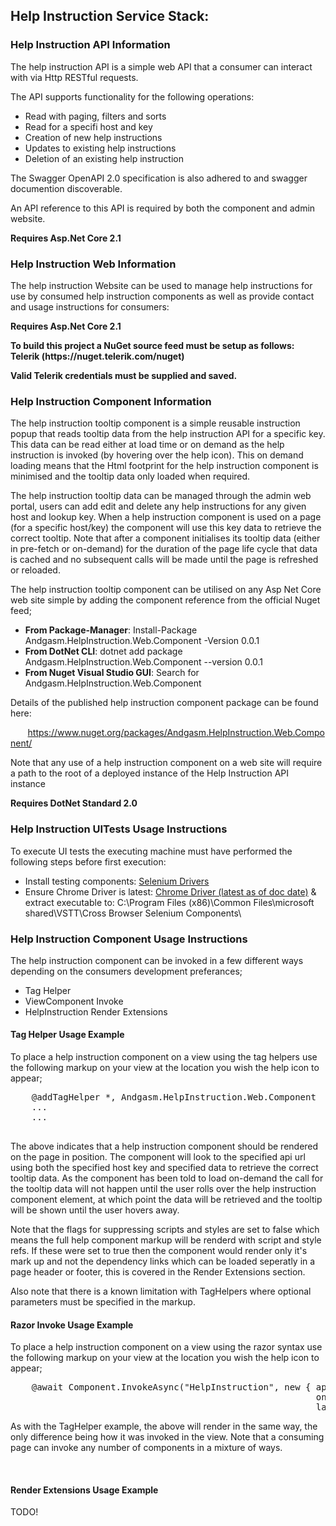 <h2>Help Instruction Service Stack:</h2>

<h3>Help Instruction API Information</h3>
<p>The help instruction API is a simple web API that a consumer can interact with via Http RESTful requests.</p>
<p>The API supports functionality for the following operations:
	<ul>
		<li>Read with paging, filters and sorts</li>
		<li>Read for a specifi host and key</li>
		<li>Creation of new help instructions</li>
		<li>Updates to existing help instructions</li>
		<li>Deletion of an existing help instruction</li>
	</ul>
</p>
<p>The Swagger OpenAPI 2.0 specification is also adhered to and swagger documention discoverable.</p>
<p>An API reference to this API is required by both the component and admin website.</p>
<p><b>Requires Asp.Net Core 2.1</b></p>

<h3>Help Instruction Web Information</h3>
<p>The help instruction Website can be used to manage help instructions for use by consumed help instruction components as well as provide contact and usage instructions for consumers:</p>
<p><b>Requires Asp.Net Core 2.1</b></p>
<p><b>To build this project a NuGet source feed must be setup as follows: Telerik (https://nuget.telerik.com/nuget)</b></p>
<p><b>Valid Telerik credentials must be supplied and saved.</b></p>

<h3>Help Instruction Component Information</h3>
<p>
    The help instruction tooltip component is a simple reusable instruction popup that reads tooltip data from the help instruction API for a specific key.
    This data can be read either at load time or on demand as the help instruction is invoked (by hovering over the help icon).
    This on demand loading means that the Html footprint for the help instruction component is minimised and the tooltip data only loaded when required.
</p>
<p>
    The help instruction tooltip data can be managed through the admin web portal, users can add edit and delete any help instructions for any given host and lookup key.
    When a help instruction component is used on a page (for a specific host/key) the component will use this key data to retrieve the correct tooltip.
    Note that after a component initialises its tooltip data (either in pre-fetch or on-demand) for the duration of the page life cycle that data is cached and no subsequent calls will be made until the page is refreshed or reloaded.
</p>
<p>
    The help instruction tooltip component can be utilised on any Asp Net Core web site simple by adding the component reference from the official Nuget feed;
</p>

<ul>
    <li><b>From Package-Manager</b>: Install-Package Andgasm.HelpInstruction.Web.Component -Version 0.0.1</li>
    <li><b>From DotNet CLI</b>: dotnet add package Andgasm.HelpInstruction.Web.Component --version 0.0.1</li>
    <li><b>From Nuget Visual Studio GUI</b>: Search for Andgasm.HelpInstruction.Web.Component</li>
</ul>

<p>
    Details of the published help instruction component package can be found here:
</p>

<p>
    &nbsp;&nbsp;&nbsp;&nbsp;&nbsp;&nbsp;&nbsp;<a href="https://www.nuget.org/packages/Andgasm.HelpInstruction.Web.Component/">https://www.nuget.org/packages/Andgasm.HelpInstruction.Web.Component/</a>
</p>
<p>
    Note that any use of a help instruction component on a web site will require a path to the root of a deployed instance of the Help Instruction API instance
</p>
<p><b>Requires DotNet Standard 2.0</b></p>

<h3>Help Instruction UITests Usage Instructions</h3>
<p>
    To execute UI tests the executing machine must have performed the following steps before first execution:
	<ul>
		<li>Install testing components: <a href="https://marketplace.visualstudio.com/items?itemName=AtinBansal.SeleniumcomponentsforCodedUICrossBrowserTesting">Selenium Drivers</a></li>
		<li>Ensure Chrome Driver is latest: <a href="http://chromedriver.storage.googleapis.com/2.42/chromedriver_win32.zip">Chrome Driver (latest as of doc date)</a> &amp; extract executable to: C:\Program Files (x86)\Common Files\microsoft shared\VSTT\Cross Browser Selenium Components\</li>
	</ul>
</p>

<h3>Help Instruction Component Usage Instructions</h3>
<p>
    The help instruction component can be invoked in a few different ways depending on the consumers development preferances;
</p>
<ul>
    <li>Tag Helper</li>
    <li>ViewComponent Invoke</li>
    <li>HelpInstruction Render Extensions</li>
</ul>

<h4>Tag Helper Usage Example</h4>
<p>
    To place a help instruction component on a view using the tag helpers use the following markup on your view at the location you wish the help icon to appear;
</p>
<pre>
    @addTagHelper *, Andgasm.HelpInstruction.Web.Component
    ...
    ...
    <vc:help-instruction apirooturl="https://localhost:44300" ondemand="true" hostkey="testhost" datakey="testkey"
                         label="test label" suppressscripts="false" suppressstyles="false"></vc:help-instruction>
</pre>

<p>
    The above indicates that a help instruction component should be rendered on the page in position. The component will look to the specified
    api url using both the specified host key and specified data to retrieve the correct tooltip data. As the component has been told to load
    on-demand the call for the tooltip data will not happen until the user rolls over the help instruction component element, at which point the
    data will be retrieved and the tooltip will be shown until the user hovers away.
</p>
<p>
    Note that the flags for suppressing scripts and styles are set to
    false which means the full help component markup will be renderd with script and style refs. If these were set to true then the component would
    render only it's mark up and not the dependency links which can be loaded seperatly in a page header or footer, this is covered in the Render Extensions section.
</p>
<p>
    Also note that there is a known limitation with TagHelpers where optional parameters must be specified in the markup.
</p>

<h4>Razor Invoke Usage Example</h4>
<p>
    To place a help instruction component on a view using the razor syntax use the following markup on your view at the location you wish the help icon to appear;
</p>
<pre>
    @await Component.InvokeAsync("HelpInstruction", new { apirooturl = "https://localhost:44300" 
                                                          ondemand = "true" hostkey = "testhost" datakey = "testkey"
                                                          label = "test label" suppressscripts = "false" suppressstyles = "false" })
</pre>
<p>
    As with the TagHelper example, the above will render in the same way, the only difference being how it was invoked in the view. Note that a consuming page can invoke 
    any number of components in a mixture of ways.
</p><br />

<h4>Render Extensions Usage Example</h4>

TODO!